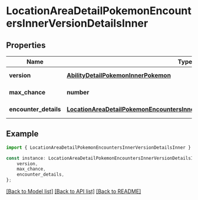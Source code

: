 # LocationAreaDetailPokemonEncountersInnerVersionDetailsInner


## Properties

Name | Type | Description | Notes
------------ | ------------- | ------------- | -------------
**version** | [**AbilityDetailPokemonInnerPokemon**](AbilityDetailPokemonInnerPokemon.md) |  | [default to undefined]
**max_chance** | **number** |  | [default to undefined]
**encounter_details** | [**LocationAreaDetailPokemonEncountersInnerVersionDetailsInnerEncounterDetails**](LocationAreaDetailPokemonEncountersInnerVersionDetailsInnerEncounterDetails.md) |  | [default to undefined]

## Example

```typescript
import { LocationAreaDetailPokemonEncountersInnerVersionDetailsInner } from './api';

const instance: LocationAreaDetailPokemonEncountersInnerVersionDetailsInner = {
    version,
    max_chance,
    encounter_details,
};
```

[[Back to Model list]](../README.md#documentation-for-models) [[Back to API list]](../README.md#documentation-for-api-endpoints) [[Back to README]](../README.md)

